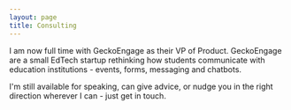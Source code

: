 ```yaml
---
layout: page
title: Consulting
---
```

I am now full time with GeckoEngage as their VP of Product. GeckoEngage are a small EdTech startup rethinking how students communicate with education institutions -  events, forms, messaging and chatbots.

I'm still available for speaking, can give advice, or nudge you in the right direction wherever I can - just get in touch.
